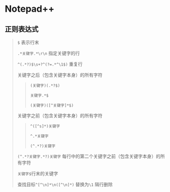 # Notepad++

## 正则表达式
> `$` 表示行末
>
> `.*关键字.*\r\n` 指定关键字的行
>
> `^(.*?)$\s+?^(?=.*^\1$)` 重复行
>
> 关键字之后（包含关键字本身）的所有字符
>> `(关键字)(.*?$)`
>>
>> `关键字.*$`
>>
>> `(关键字)([^关键字]*$)`
>
> 关键字之前（包含关键字本身）的所有字符
>> `^([^s]*)关键字`
>>
>> `^.*关键字`
>>
>> `(^.*?)关键字`
>
> `(^.*?关键字.*?)关键字` 每行中的第二个关键字之前（包含关键字本身）的所有字符
>
> `关键字$`行末的关键字
>
> 查找目标`^[^\n]*\n([^\n]*)` 替换为`\1`  隔行删除
> 
>